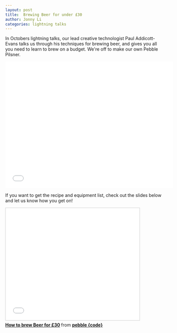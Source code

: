 ```yaml
---
layout: post
title:  Brewing Beer for under £30
author: Jonny Li
categories: lightning talks
---
```

In Octobers lightning talks, our lead creative technologist Paul Addicott-Evans talks us through his techniques for brewing beer, and gives you all you need to learn to brew on a budget.
We're off to make our own Pebble Pilsner.

<div class="video"><iframe width="532" height="400" src="//www.youtube.com/embed/2hVQz4KXfNQ" frameborder="0" allowfullscreen="allowfullscreen"></iframe></div>

If you want to get the recipe and equipment list, check out the slides below and let us know how you get on!

<iframe src="//www.slideshare.net/slideshow/embed_code/key/klTeeHE4ANBVgY?startSlide=2" width="425" height="355" frameborder="0" marginwidth="0" marginheight="0" scrolling="no" style="border:1px solid #CCC; border-width:1px; margin-bottom:5px; max-width: 100%;" allowfullscreen> </iframe> 
<div style="margin-bottom:5px"> <strong> <a href="//www.slideshare.net/pebblecode/how-to-brew-beer-for-30" title="How to brew Beer for £30" target="_blank">How to brew Beer for £30</a> </strong> from <strong><a href="//www.slideshare.net/pebblecode" target="_blank">pebble {code}</a></strong> </div>
